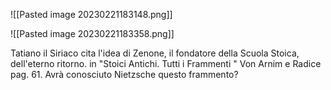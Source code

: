 ![[Pasted image 20230221183148.png]]

![[Pasted image 20230221183358.png]]

Tatiano il Siriaco cita l'idea di Zenone, il fondatore della Scuola Stoica, dell'eterno ritorno. in "Stoici Antichi. Tutti i Frammenti " Von Arnim e Radice pag. 61. Avrà conosciuto Nietzsche questo frammento?
